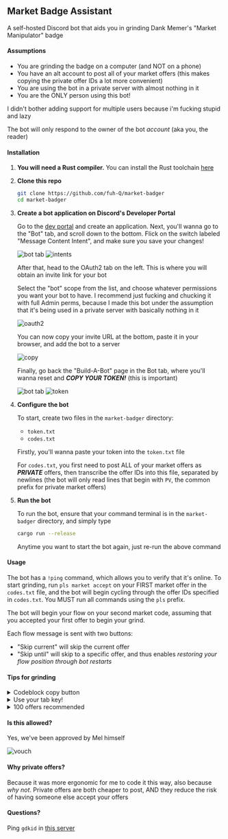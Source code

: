 ## Market Badge Assistant

A self-hosted Discord bot that aids you in grinding Dank Memer's "Market Manipulator" badge

#### Assumptions

-   You are grinding the badge on a computer (and NOT on a phone)
-   You have an alt account to post all of your market offers
    (this makes copying the private offer IDs a lot more convenient)
-   You are using the bot in a private server with almost nothing in it
-   You are the ONLY person using this bot!

I didn't bother adding support for multiple users because i'm fucking stupid and lazy

The bot will only respond to the owner of the bot _account_ (aka you, the reader)

#### Installation

1.  **You will need a Rust compiler.**
    You can install the Rust toolchain [here](https://rustup.rs/)

2.  **Clone this repo**

    ```sh
    git clone https://github.com/fuh-Q/market-badger
    cd market-badger
    ```

3.  **Create a bot application on Discord's Developer Portal**

    Go to the [dev portal](https://discord.com/developers) and create an application. Next, you'll wanna go to the "Bot" tab, and scroll down to the bottom. Flick on the switch labeled "Message Content Intent", and make sure you save your changes!

    ![bot tab](assets/bottab.png)
    ![intents](assets/intents.png)

    After that, head to the OAuth2 tab on the left. This is where you will obtain an invite link for your bot

    Select the "bot" scope from the list, and choose whatever permissions you want your bot to have. I recommend just fucking and chucking it with full Admin perms, because I made this bot under the assumption that it's being used in a private server with basically nothing in it

    ![oauth2](assets/oauth2.png)

    You can now copy your invite URL at the bottom, paste it in your browser, and add the bot to a server

    ![copy](assets/copy-url.png)

    Finally, go back the "Build-A-Bot" page in the Bot tab, where you'll wanna reset and **_COPY YOUR TOKEN!_** (this is important)

    ![bot tab](assets/bottab.png)
    ![token](assets/token.png)

4.  **Configure the bot**

    To start, create two files in the `market-badger` directory:

    -   `token.txt`
    -   `codes.txt`

    Firstly, you'll wanna paste your token into the `token.txt` file

    For `codes.txt`, you first need to post ALL of your market offers as **_PRIVATE_** offers, then transcribe the offer IDs into this file, separated by newlines (the bot will only read lines that begin with `PV`, the common prefix for private market offers)

5.  **Run the bot**

    To run the bot, ensure that your command terminal is in the `market-badger` directory, and simply type

    ```sh
    cargo run --release
    ```

    Anytime you want to start the bot again, just re-run the above command

#### Usage

The bot has a `!ping` command, which allows you to verify that it's online.
To start grinding, run `pls market accept` on your FIRST market offer in the `codes.txt` file, and the bot will begin cycling through the offer IDs specified in `codes.txt`. You MUST run all commands using the `pls` prefix.

The bot will begin your flow on your second market code, assuming that you accepted your first offer to begin your grind.

Each flow message is sent with two buttons:

-   "Skip current" will skip the current offer
-   "Skip until" will skip to a specific offer, and thus enables _restoring your flow position through bot restarts_

#### Tips for grinding

<details>
<summary>Codeblock copy button</summary>

Discord codeblocks have a copy button, as shown below

![usage](assets/copy-cmd.png)

</details>
<details>
<summary>Use your tab key!</summary>

Using your tab key (and shift+tab), you can navigate between interactive elements of the Discord client. This allows you to click the Dank Memer confirmations using only your keyboard, and allows you to keep your mouse cursor focused on the copy button mentioned in the last point

</details>
<details>
<summary>100 offers recommended</summary>

Partial market offers have a 5 minute acceptance cooldown. I personally recommend posting **100 private offers** to ensure a smooth grind hitting no cooldowns. Assuming it takes 3 seconds to accept a single offer, it should theoretically take 300 seconds (or 5 minutes) to accept 100 offers

</details>

#### Is this allowed?

Yes, we've been approved by Mel himself

![vouch](assets/vouch.png)

#### Why private offers?

Because it was more ergonomic for me to code it this way, also because _why not_.
Private offers are both cheaper to post, AND they reduce the risk of having someone else accept your offers

#### Questions?

Ping `gdkid` in [this server](https://discord.gg/gKEKpyXeEB)

